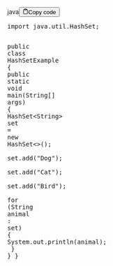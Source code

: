 <div class="code-element"><div class="lang-line"><text>java</text><button class="copy-button" onclick="copyCode(this)"><svg stroke="currentColor" fill="none" stroke-width="2" viewBox="0 0 24 24" stroke-linecap="round" stroke-linejoin="round" class="h-4 w-4" height="1em" width="1em" xmlns="http://www.w3.org/2000/svg"><path d="M16 4h2a2 2 0 0 1 2 2v14a2 2 0 0 1-2 2H6a2 2 0 0 1-2-2V6a2 2 0 0 1 2-2h2"></path><rect x="8" y="2" width="8" height="4" rx="1" ry="1"></rect></svg><text>Copy code</text></button></div><div class="code"><div class="highlight"><pre><span></span><span class="kn">import</span><span class="w"> </span><span class="nn">java.util.HashSet</span><span class="p">;</span>

<span class="kd">public</span><span class="w"> </span><span class="kd">class</span> <span class="nc">HashSetExample</span><span class="w"> </span><span class="p">{</span>
<span class="w">    </span><span class="kd">public</span><span class="w"> </span><span class="kd">static</span><span class="w"> </span><span class="kt">void</span><span class="w"> </span><span class="nf">main</span><span class="p">(</span><span class="n">String</span><span class="o">[]</span><span class="w"> </span><span class="n">args</span><span class="p">)</span><span class="w"> </span><span class="p">{</span>
<span class="w">        </span><span class="n">HashSet</span><span class="o">&lt;</span><span class="n">String</span><span class="o">&gt;</span><span class="w"> </span><span class="n">set</span><span class="w"> </span><span class="o">=</span><span class="w"> </span><span class="k">new</span><span class="w"> </span><span class="n">HashSet</span><span class="o">&lt;&gt;</span><span class="p">();</span>
<span class="w">        </span><span class="n">set</span><span class="p">.</span><span class="na">add</span><span class="p">(</span><span class="s">&quot;Dog&quot;</span><span class="p">);</span>
<span class="w">        </span><span class="n">set</span><span class="p">.</span><span class="na">add</span><span class="p">(</span><span class="s">&quot;Cat&quot;</span><span class="p">);</span>
<span class="w">        </span><span class="n">set</span><span class="p">.</span><span class="na">add</span><span class="p">(</span><span class="s">&quot;Bird&quot;</span><span class="p">);</span>
<span class="w">        </span>
<span class="w">        </span><span class="k">for</span><span class="w"> </span><span class="p">(</span><span class="n">String</span><span class="w"> </span><span class="n">animal</span><span class="w"> </span><span class="p">:</span><span class="w"> </span><span class="n">set</span><span class="p">)</span><span class="w"> </span><span class="p">{</span>
<span class="w">            </span><span class="n">System</span><span class="p">.</span><span class="na">out</span><span class="p">.</span><span class="na">println</span><span class="p">(</span><span class="n">animal</span><span class="p">);</span>
<span class="w">        </span><span class="p">}</span>
<span class="w">    </span><span class="p">}</span>
<span class="p">}</span>
</pre></div></div></div>